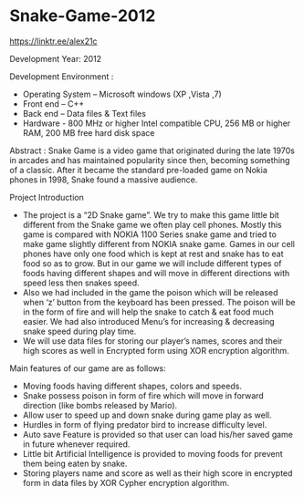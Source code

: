 # Snake-Game-2012

https://linktr.ee/alex21c

Development Year:
2012

Development Environment :
-	Operating System – Microsoft windows (XP ,Vista ,7) 
-	Front end –  C++
-	Back end – Data files & Text files
-	Hardware  -  800 MHz or higher Intel compatible CPU,  256 MB or higher RAM, 200 MB free hard disk space

Abstract :
Snake Game is a video game that originated during the late 1970s in arcades and has maintained popularity since then, becoming something of a classic. After it became the standard pre-loaded game on Nokia phones in 1998, Snake found a massive audience.

Project Introduction 
- The project is a “2D Snake game”. We try to make this game little bit different from the Snake game we often play cell phones. Mostly this game is compared with NOKIA 1100 Series snake game and tried to make game slightly different from NOKIA snake game. Games in our cell phones have only one food which is kept at rest and snake has to eat food so as to grow. But in our game we will include different types of foods having different shapes and will move in different directions with speed less then snakes speed. 
- Also we had included in the game the poison which will be released when ‘z’ button from the keyboard has been pressed. The poison will be in the form of fire and will help the snake to catch & eat food much easier. We had also introduced Menu’s for increasing & decreasing snake speed during play time.
- We will use data files for storing our player’s names, scores and their high scores as well in Encrypted form using XOR encryption algorithm.

Main features of our game are as follows:
-	Moving foods having different shapes, colors and speeds.
-	Snake possess poison in form of fire which will move in forward direction (like bombs released by Mario).
-	Allow user to speed up and down snake during game play as well. 
-	Hurdles in form of flying predator bird to increase difficulty level.
-	Auto save Feature is provided so that user can load his/her saved game in future whenever required.
-	Little bit Artificial Intelligence is provided to moving foods for prevent them being eaten by snake.
-	Storing players name and score as well as their high score in encrypted form in data files by XOR Cypher encryption algorithm.
